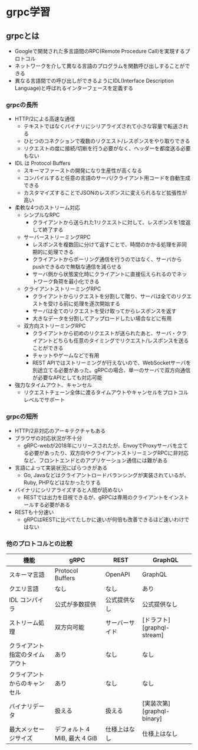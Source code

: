 # grpc学習

## grpcとは

- Googleで開発された多言語間のRPC(Remote Procedure Call)を実現するプロトコル
- ネットワークを介して異なる言語のプログラムを関数呼び出しすることができる
- 異なる言語間での呼び出しができるようにIDL(Interface Description Language)と呼ばれるインターフェースを定義する

### grpcの長所

- HTTP/2による高速な通信
    - テキストではなくバイナリにシリアライズされて小さな容量で転送される
    - ひとつのコネクションで複数のリクエスト/レスポンスをやり取りできる
    - リクエストの度に接続/切断を行う必要がなく、ヘッダーを都度送る必要もない
- IDL は Protocol Buffers
    - スキーマファーストの開発になり生産性が高くなる
    - コンパイルすると任意の言語のサーバ/クライアント用コードを自動生成できる
    - カスタマイズすることでJSONのレスポンスに変えられるなど拡張性が高い
- 柔軟な4つのストリーム対応
    - シンプルなRPC
        - クライアントから送られた1リクエストに対して、レスポンスを1度返して終了する
    - サーバーストリーミングRPC
        - レスポンスを複数回に分けて返すことで、時間のかかる処理を非同期的に処理できる
        - クライアントからポーリング通信を行うのではなく、サーバからpushできるので無駄な通信を減らせる
        - サーバ側から状態変化時にクライアントに直接伝えられるのでネットワーク負荷を最小化できる
    - クライアントストリーミングRPC
        - クライアントからリクエストを分割して贈り、サーバは全てのリクエストを受ける前に処理を逐次開始する
        - サーバは全てのリクエストを受け取ってからレスポンスを返す
        - 大きなデータを分割してアップロードしたい場合などに有用
    - 双方向ストリーミングRPC
        - クライアントから初めのリクエストが送られたあと、サーバ・クライアントどちらも任意のタイミングでリクエスト/レスポンスを送ることができる
        - チャットやゲームなどで有用
        - REST APIではストリーミングが行えないので、WebSocketサーバを別途立てる必要があった。gRPCの場合、単一のサーバで双方向通信が必要なAPIとしても対応可能
- 強力なタイムアウト、キャンセル
    - リクエストチェーン全体に渡るタイムアウトやキャンセルをプロトコルレベルでサポート

### grpcの短所

- HTTP/2非対応のアーキテクチャもある
- ブラウザの対応状況が不十分
    - gRPC-webが2018年にリリースされたが、EnvoyでProxyサーバを立てる必要があったり、双方向やクライアントストリーミングRPCに非対応など、フロントエンドとのアプリケーション通信には難がある
- 言語によって実装状況にばらつきがある
    - Go, Javaなどはクライアントロードバランシングが実装されているが、Ruby, PHPなどはなかったりする
- バイナリにシリアライズすると人間が読めない
    - RESTでは出力を目視できるが、gRPCは専用のクライアントをインストールする必要がある
- RESTも十分速い
    - gRPCはRESTに比べてたしかに速いが何倍も改善できるほど速いわけではない

### 他のプロトコルとの比較

| 機能                           | gRPC                         | REST           | GraphQL                    |
| ------------------------------ | ---------------------------- | -------------- | -------------------------- |
| スキーマ言語                   | Protocol Buffers             | OpenAPI        | GraphQL                    |
| クエリ言語                     | なし                         | なし           | あり                       |
| IDL コンパイラ                 | 公式が多数提供               | 公式提供なし   | 公式提供なし               |
| ストリーム処理                 | 双方向可能                   | サーバーサイド | [ドラフト][graphql-stream] |
| クライアント指定のタイムアウト | あり                         | なし           | なし                       |
| クライアントからのキャンセル   | あり                         | なし           | なし                       |
| バイナリデータ                 | 扱える                       | 扱える         | [実装次第][graphql-binary] |
| 最大メッセージサイズ           | デフォルト 4 MiB, 最大 4 GiB | 仕様上はなし   | 仕様上はなし               |


